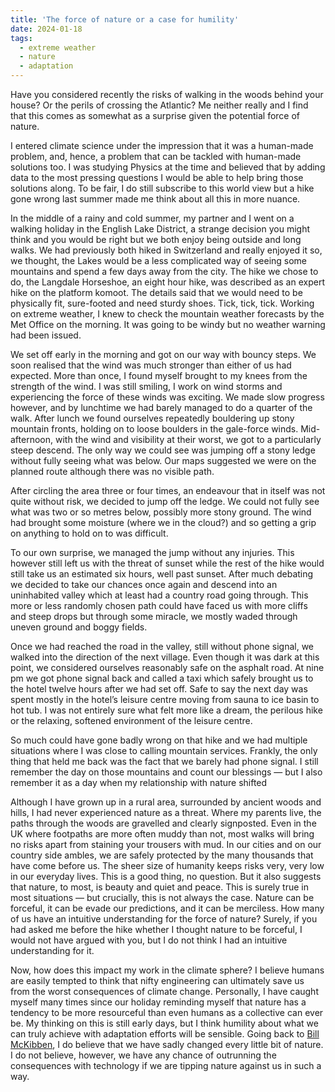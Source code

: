 ```yaml
---
title: 'The force of nature or a case for humility'
date: 2024-01-18
tags:
  - extreme weather
  - nature
  - adaptation
---
```


Have you considered recently the risks of walking in the woods behind your house? Or the perils of crossing the Atlantic? Me neither really and I find that this comes as somewhat as a surprise given the potential force of nature. 

I entered climate science under the impression that it was a human-made problem, and, hence, a problem that can be tackled with human-made solutions too. I was studying Physics at the time and believed that by adding data to the most pressing questions I would be able to help bring those solutions along. To be fair, I do still subscribe to this world view but a hike gone wrong last summer made me think about all this in more nuance. 

In the middle of a rainy and cold summer, my partner and I went on a walking holiday in the English Lake District, a strange decision you might think and you would be right but we both enjoy being outside and long walks. We had previously both hiked in Switzerland and really enjoyed it so, we thought, the Lakes would be a less complicated way of seeing some mountains and spend a few days away from the city. The hike we chose to do, the Langdale Horseshoe, an eight hour hike, was described as an expert hike on the platform komoot. The details said that we would need to be physically fit, sure-footed and need sturdy shoes. Tick, tick, tick. Working on extreme weather, I knew to check the mountain weather forecasts by the Met Office on the morning. It was going to be windy but no weather warning had been issued.

We set off early in the morning and got on our way with bouncy steps. We soon realised that the wind was much stronger than either of us had expected. More than once, I found myself brought to my knees from the strength of the wind. I was still smiling, I work on wind storms and experiencing the force of these winds was exciting. We made slow progress however, and by lunchtime we had barely managed to do a quarter of the walk. After lunch we found ourselves repeatedly bouldering up stony mountain fronts, holding on to loose boulders in the gale-force winds. Mid-afternoon, with the wind and visibility at their worst, we got to a particularly steep descend. The only way we could see was jumping off a stony ledge without fully seeing what was below. Our maps suggested we were on the planned route although there was no visible path.

After circling the area three or four times, an endeavour that in itself was not quite without risk, we decided to jump off the ledge. We could not fully see what was two or so metres below, possibly more stony ground. The wind had brought some moisture (where we in the cloud?) and so getting a grip on anything to hold on to was difficult. 

To our own surprise, we managed the jump without any injuries. This however still left us with the threat of sunset while the rest of the hike would still take us an estimated six hours, well past sunset. After much debating we decided to take our chances once again and descend into an uninhabited valley which at least had a country road going through. This more or less randomly chosen path could have faced us with more cliffs and steep drops but through some miracle, we mostly waded through uneven ground and boggy fields. 

Once we had reached the road in the valley, still without phone signal, we walked into the direction of the next village. Even though it was dark at this point, we considered ourselves reasonably safe on the asphalt road. At nine pm we got phone signal back and called a taxi which safely brought us to the hotel twelve hours after we had set off. Safe to say the next day was spent mostly in the hotel’s leisure centre moving from sauna to ice basin to hot tub. I was not entirely sure what felt more like a dream, the perilous hike or the relaxing, softened environment of the leisure centre.  

So much could have gone badly wrong on that hike and we had multiple situations where I was close to calling mountain services. Frankly, the only thing that held me back was the fact that we barely had phone signal. I still remember the day on those mountains and count our blessings — but I also remember it as a day when my relationship with nature shifted 

Although I have grown up in a rural area, surrounded by ancient woods and hills, I had never experienced nature as a threat. Where my parents live, the paths through the woods are gravelled and clearly signposted. Even in the UK where footpaths are more often muddy than not, most walks will bring no risks apart from staining your trousers with mud. In our cities and on our country side ambles, we are safely protected by the many thousands that have come before us. The sheer size of humanity keeps risks very, very low in our everyday lives. This is a good thing, no question. But it also suggests that nature, to most, is beauty and quiet and peace. This is surely true in most situations — but crucially, this is not always the case. Nature can be forceful, it can be evade our predictions, and it can be merciless. How many of us have an intuitive understanding for the force of nature? Surely, if you had asked me before the hike whether I thought nature to be forceful, I would not have argued with you, but I do not think I had an intuitive understanding for it. 

Now, how does this impact my work in the climate sphere? I believe humans are easily tempted to think that nifty engineering can ultimately save us from the worst consequences of climate change. Personally, I have caught myself many times since our holiday reminding myself that nature has a tendency to be more resourceful than even humans as a collective can ever be. My thinking on this is still early days, but I think humility about what we can truly achieve with adaptation efforts will be sensible. Going back to [Bill McKibben](https://www.penguin.co.uk/books/444141/an-idea-can-go-extinct-by-mckibben-bill/9780241514412), I do believe that we have sadly changed every little bit of nature. I do not believe, however, we have any chance of outrunning the consequences with technology if we are tipping nature against us in such a way.
